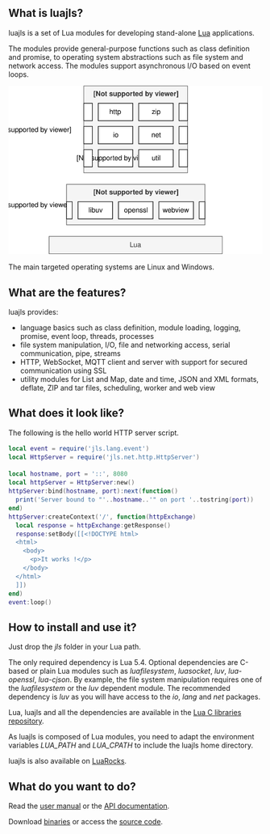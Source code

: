 ## What is luajls?

luajls is a set of Lua modules for developing stand-alone [Lua](https://www.lua.org/) applications.

The modules provide general-purpose functions such as class definition and promise, to operating system abstractions such as file system and network access.
The modules support asynchronous I/O based on event loops.

<img src="./luajls.svg" alt="luajls stands on the shoulders of giants">

The main targeted operating systems are Linux and Windows.

## What are the features?

luajls provides:
* language basics such as class definition, module loading, logging, promise, event loop, threads, processes
* file system manipulation, I/O, file and networking access, serial communication, pipe, streams
* HTTP, WebSocket, MQTT client and server with support for secured communication using SSL
* utility modules for List and Map, date and time, JSON and XML formats, deflate, ZIP and tar files, scheduling, worker and web view

## What does it look like?

The following is the hello world HTTP server script.

```lua
local event = require('jls.lang.event')
local HttpServer = require('jls.net.http.HttpServer')

local hostname, port = '::', 8080
local httpServer = HttpServer:new()
httpServer:bind(hostname, port):next(function()
  print('Server bound to "'..hostname..'" on port '..tostring(port))
end)
httpServer:createContext('/', function(httpExchange)
  local response = httpExchange:getResponse()
  response:setBody([[<!DOCTYPE html>
  <html>
    <body>
      <p>It works !</p>
    </body>
  </html>
  ]])
end)
event:loop()
```

## How to install and use it?

Just drop the *jls* folder in your Lua path.

The only required dependency is Lua 5.4.
Optional dependencies are C-based or plain Lua modules such as *luafilesystem*, *luasocket*, *luv*, *lua-openssl*, *lua-cjson*.
By example, the file system manipulation requires one of the *luafilesystem* or the *luv* dependent module.
The recommended dependency is *luv* as you will have access to the *io*, *lang* and *net* packages.

Lua, luajls and all the dependencies are available in the [Lua C libraries repository](https://github.com/javalikescript/luaclibs).

As luajls is composed of Lua modules, you need to adapt the environment variables *LUA_PATH* and *LUA_CPATH* to include the luajls home directory.

luajls is also available on [LuaRocks](https://luarocks.org/modules/javalikescript/luajls).


## What do you want to do?

Read the [user manual](https://github.com/javalikescript/luajls/blob/master/doc_topics/manual.md) or the [API documentation](http://javalikescript.free.fr/lua/docs/).

Download [binaries](https://github.com/javalikescript/luajls/releases/latest) or access the [source code](https://github.com/javalikescript/luajls).
